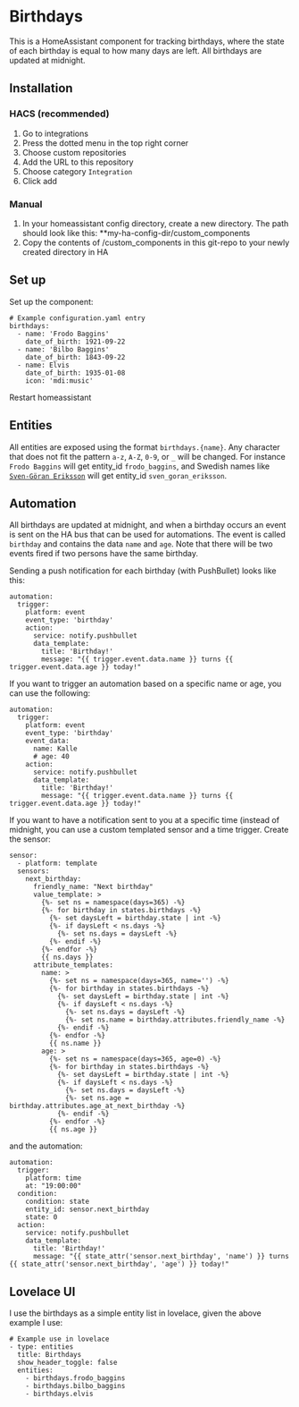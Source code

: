 # Birthdays
This is a HomeAssistant component for tracking birthdays, where the state of each birthday is equal to how many days are left. All birthdays are updated at midnight.

## Installation

### HACS (recommended)
1. Go to integrations
2. Press the dotted menu in the top right corner
3. Choose custom repositories
4. Add the URL to this repository
5. Choose category `Integration`
6. Click add

### Manual
1. In your homeassistant config directory, create a new directory. The path should look like this: **my-ha-config-dir/custom_components
2. Copy the contents of /custom_components in this git-repo to your newly created directory in HA

## Set up
Set up the component:
~~~~
# Example configuration.yaml entry
birthdays:
  - name: 'Frodo Baggins'
    date_of_birth: 1921-09-22
  - name: 'Bilbo Baggins'
    date_of_birth: 1843-09-22
  - name: Elvis
    date_of_birth: 1935-01-08
    icon: 'mdi:music'
~~~~
Restart homeassistant

## Entities
All entities are exposed using the format `birthdays.{name}`. Any character that does not fit the pattern `a-z`, `A-Z`, `0-9`, or `_` will be changed. For instance `Frodo Baggins` will get entity_id `frodo_baggins`, and Swedish names like [`Sven-Göran Eriksson`](https://sv.wikipedia.org/wiki/Sven-G%C3%B6ran_Eriksson) will get entity_id `sven_goran_eriksson`.

## Automation
All birthdays are updated at midnight, and when a birthday occurs an event is sent on the HA bus that can be used for automations. The event is called `birthday` and contains the data `name` and `age`. Note that there will be two events fired if two persons have the same birthday.

Sending a push notification for each birthday (with PushBullet) looks like this:
~~~
automation:
  trigger:
    platform: event
    event_type: 'birthday'
    action:
      service: notify.pushbullet
      data_template:
        title: 'Birthday!'
        message: "{{ trigger.event.data.name }} turns {{ trigger.event.data.age }} today!"
~~~

If you want to trigger an automation based on a specific name or age, you can use the following:
~~~
automation:
  trigger:
    platform: event
    event_type: 'birthday'
    event_data:
      name: Kalle
      # age: 40
    action:
      service: notify.pushbullet
      data_template:
        title: 'Birthday!'
        message: "{{ trigger.event.data.name }} turns {{ trigger.event.data.age }} today!"
~~~

If you want to have a notification sent to you at a specific time (instead of midnight, you can use a custom templated sensor and a time trigger.
Create the sensor:
~~~
sensor:
  - platform: template
  sensors:
    next_birthday:
      friendly_name: "Next birthday"
      value_template: >
        {%- set ns = namespace(days=365) -%}
        {%- for birthday in states.birthdays -%}
          {%- set daysLeft = birthday.state | int -%}
          {%- if daysLeft < ns.days -%}
            {%- set ns.days = daysLeft -%}
          {%- endif -%}
        {%- endfor -%}
        {{ ns.days }}
      attribute_templates:
        name: >
          {%- set ns = namespace(days=365, name='') -%}
          {%- for birthday in states.birthdays -%}
            {%- set daysLeft = birthday.state | int -%}
            {%- if daysLeft < ns.days -%}
              {%- set ns.days = daysLeft -%}
              {%- set ns.name = birthday.attributes.friendly_name -%}
            {%- endif -%}
          {%- endfor -%}
          {{ ns.name }}
        age: >
          {%- set ns = namespace(days=365, age=0) -%}
          {%- for birthday in states.birthdays -%}
            {%- set daysLeft = birthday.state | int -%}
            {%- if daysLeft < ns.days -%}
              {%- set ns.days = daysLeft -%}
              {%- set ns.age = birthday.attributes.age_at_next_birthday -%}
            {%- endif -%}
          {%- endfor -%}
          {{ ns.age }}
~~~
and the automation:
~~~
automation:
  trigger:
    platform: time
    at: "19:00:00"
  condition:
    condition: state
    entity_id: sensor.next_birthday
    state: 0
  action:
    service: notify.pushbullet
    data_template:
      title: 'Birthday!'
      message: "{{ state_attr('sensor.next_birthday', 'name') }} turns {{ state_attr('sensor.next_birthday', 'age') }} today!"
~~~

## Lovelace UI
I use the birthdays as a simple entity list in lovelace, given the above example I use:
~~~
# Example use in lovelace
- type: entities
  title: Birthdays
  show_header_toggle: false
  entities:
    - birthdays.frodo_baggins
    - birthdays.bilbo_baggins
    - birthdays.elvis
~~~

